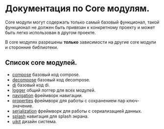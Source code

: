 # Документация по Core модулям.

Core модули могут содержать только самый базовый функционал, такой функционал не должен быть привязан к конкретному
проекту и может быть легко использован в другом проекте.

В core модулях разрешены **только** зависимости на другие core модули и сторонние библиотеки.

## Список core модулей.

* [compose](compose/README.md) базовый код compose.
* [decompose](decompose/README.md) базовый код decompose.
* [di](di/README.md) базовый код di.
* [logger](logger/README.md) общий логгер для всех модулей.
* [navigation](navigation/README.md) фреймворк навигации.
* [properties](properties/README.md) фреймворк для работы с сохранением пар ключ-значение.
* [serialization](serialization/README.md) фреймворк для работы с сериализацией данных.
* [splash](splash/README.md) навигация для splash экрана.
* [uikit](uikit/README.md) дизайн система.